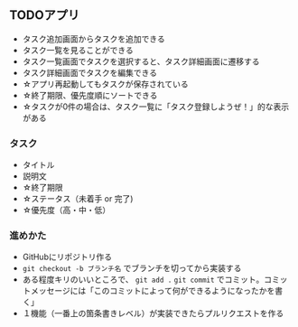 ## TODOアプリ

- タスク追加画面からタスクを追加できる
- タスク一覧を見ることができる
- タスク一覧画面でタスクを選択すると、タスク詳細画面に遷移する
- タスク詳細画面でタスクを編集できる
- ☆アプリ再起動してもタスクが保存されている
- ☆終了期限、優先度順にソートできる
- ☆タスクが0件の場合は、タスク一覧に「タスク登録しようぜ！」的な表示がある

### タスク

- タイトル
- 説明文
- ☆終了期限
- ☆ステータス（未着手 or 完了)
- ☆優先度（高・中・低）

### 進めかた

- GitHubにリポジトリ作る
- `git checkout -b ブランチ名` でブランチを切ってから実装する
- ある程度キリのいいところで、 `git add .` `git commit` でコミット。コミットメッセージには「このコミットによって何ができるようになったかを書く」
- １機能（一番上の箇条書きレベル）が実装できたらプルリクエストを作る